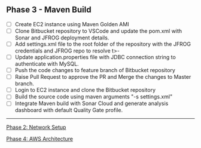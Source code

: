 ## Phase 3 - Maven Build

- [ ] Create EC2 instance using Maven Golden AMI
- [ ] Clone Bitbucket repository to VSCode and update the pom.xml with Sonar and JFROG deployment details.
- [ ] Add settings.xml file to the root folder of the repository with the JFROG credentials and JFROG repo to resolve t>- 
- [ ] Update application.properties file with JDBC connection string to authenticate with MySQL.                        
- [ ] Push the code changes to feature branch of Bitbucket repository                                                   
- [ ] Raise Pull Request to approve the PR and Merge the changes to Master branch.                                      
- [ ] Login to EC2 instance and clone the Bitbucket repository                                                          
- [ ] Build the source code using  maven arguments "-s settings.xml"                                                    
- [ ] Integrate Maven build with Sonar Cloud and generate analysis dashboard with default Quality Gate profile.

---

[Phase 2: Network Setup](/docs/2-networking-setup.md)

[Phase 4: AWS Architecture](/docs/4-aws-architecture.md)
